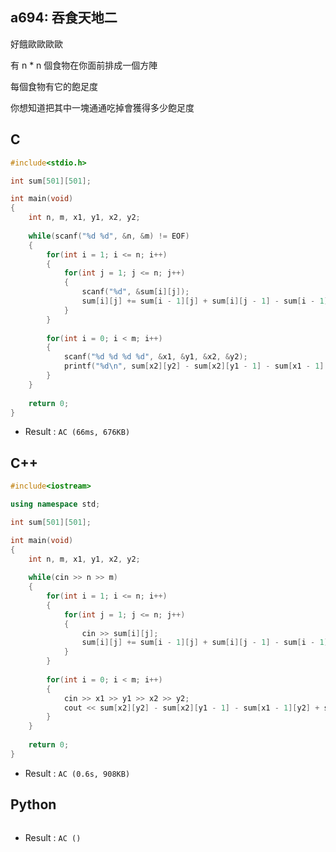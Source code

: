 ## a694: 吞食天地二
好餓歐歐歐歐

有 n * n 個食物在你面前排成一個方陣

每個食物有它的飽足度

你想知道把其中一塊通通吃掉會獲得多少飽足度

## C
```C
#include<stdio.h>

int sum[501][501];

int main(void)
{
	int n, m, x1, y1, x2, y2;
	
	while(scanf("%d %d", &n, &m) != EOF)
	{
		for(int i = 1; i <= n; i++)
		{
			for(int j = 1; j <= n; j++)
			{
				scanf("%d", &sum[i][j]);
				sum[i][j] += sum[i - 1][j] + sum[i][j - 1] - sum[i - 1][j - 1];
			}
		}
		
		for(int i = 0; i < m; i++)
		{
			scanf("%d %d %d %d", &x1, &y1, &x2, &y2);
			printf("%d\n", sum[x2][y2] - sum[x2][y1 - 1] - sum[x1 - 1][y2] + sum[x1 - 1][y1 - 1]);
		}
	}
	
	return 0;
}
```
 * Result : `AC (66ms, 676KB)`

## C++
```C++
#include<iostream>

using namespace std;

int sum[501][501];

int main(void)
{
	int n, m, x1, y1, x2, y2;
	
	while(cin >> n >> m)
	{
		for(int i = 1; i <= n; i++)
		{
			for(int j = 1; j <= n; j++)
			{
				cin >> sum[i][j];
				sum[i][j] += sum[i - 1][j] + sum[i][j - 1] - sum[i - 1][j - 1];
			}
		}
		
		for(int i = 0; i < m; i++)
		{
			cin >> x1 >> y1 >> x2 >> y2;
			cout << sum[x2][y2] - sum[x2][y1 - 1] - sum[x1 - 1][y2] + sum[x1 - 1][y1 - 1] << endl;
		}
	}
	
	return 0;
}
```
 * Result : `AC (0.6s, 908KB)`

## Python
```python

```
 * Result : `AC ()`
